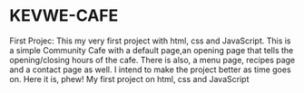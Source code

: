 # KEVWE-CAFE
First Projec:
This my very first project with html, css and JavaScript. This is a simple Community Cafe with a default page,an opening page that tells the opening/closing hours of the cafe.
There is also, a menu page, recipes page and a contact page as well.
I intend to make the project better as time goes on. 
Here it is, phew! My first project on html, css and JavaScript
